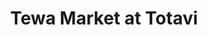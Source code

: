 ---
title: "Tewa Market at Totavi"
url: /totavi/tewa-market-at-totavi-nm-502/
shop: Lebensmittel
---